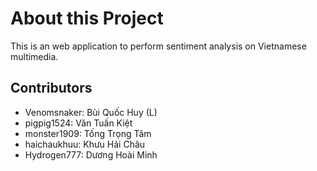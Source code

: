 # About this Project
This is an web application to perform sentiment analysis on Vietnamese multimedia.

## Contributors
- Venomsnaker: Bùi Quốc Huy (L)
- pigpig1524: Văn Tuấn Kiệt
- monster1909: Tống Trọng Tâm
- haichaukhuu: Khưu Hải Châu
- Hydrogen777: Dương Hoài Minh
